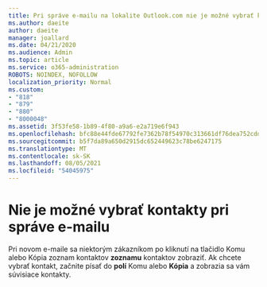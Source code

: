 ```yaml
---
title: Pri správe e-mailu na lokalite Outlook.com nie je možné vybrať kontakty
ms.author: daeite
author: daeite
manager: joallard
ms.date: 04/21/2020
ms.audience: Admin
ms.topic: article
ms.service: o365-administration
ROBOTS: NOINDEX, NOFOLLOW
localization_priority: Normal
ms.custom:
- "818"
- "879"
- "880"
- "8000048"
ms.assetid: 3f53fe58-1b89-4f80-a9a6-e2a719e6f943
ms.openlocfilehash: bfc88e44fde67792fe7362b78f54970c313661df76dea752cdd85fd03802d290
ms.sourcegitcommit: b5f7da89a650d2915dc652449623c78be6247175
ms.translationtype: MT
ms.contentlocale: sk-SK
ms.lasthandoff: 08/05/2021
ms.locfileid: "54045975"
---
```

# <a name="cant-select-contacts-when-composing-email"></a>Nie je možné vybrať kontakty pri správe e-mailu

Pri novom e-maile sa niektorým zákazníkom po kliknutí na  tlačidlo Komu alebo Kópia zoznam kontaktov **zoznamu** kontaktov zobraziť. Ak chcete vybrať kontakt, začnite písať do **polí** Komu alebo **Kópia** a zobrazia sa vám súvisiace kontakty.
